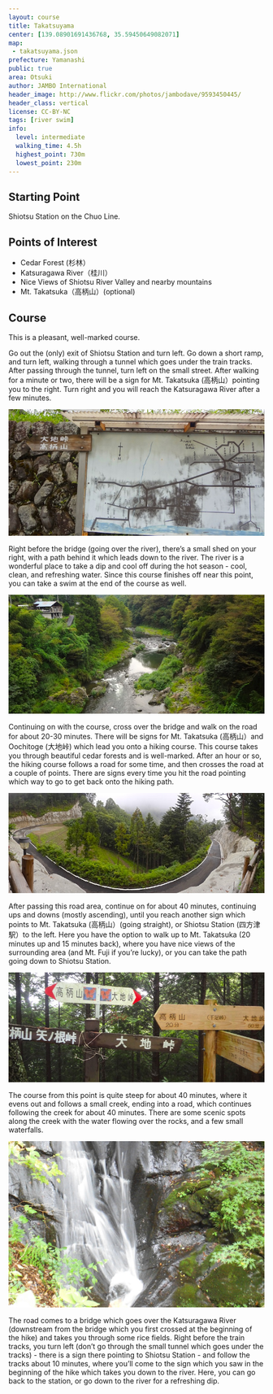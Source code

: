 ```yaml
---
layout: course
title: Takatsuyama
center: [139.08901691436768, 35.59450649082071]
map: 
 - takatsuyama.json
prefecture: Yamanashi
public: true
area: Otsuki
author: JAMBO International
header_image: http://www.flickr.com/photos/jambodave/9593450445/
header_class: vertical
license: CC-BY-NC
tags: [river swim]
info:
  level: intermediate
  walking_time: 4.5h
  highest_point: 730m
  lowest_point: 230m
---
```


## Starting Point ##

Shiotsu Station on the Chuo Line.

## Points of Interest ##

 - Cedar Forest (杉林）
 - Katsuragawa River（桂川）
 - Nice Views of Shiotsu River Valley and nearby mountains
 - Mt. Takatsuka（高柄山）(optional)

## Course ##

This is a pleasant, well-marked course.

Go out the (only) exit of Shiotsu Station and turn left.  Go down a short ramp, and turn left, walking through a tunnel which goes under the train tracks.  After passing through the tunnel, turn left on the small street.  After walking for a minute or two, there will be a sign for Mt. Takatsuka (高柄山）pointing you to the right.  Turn right and you will reach the Katsuragawa River after a few minutes.  

![Signs](DSC01766.JPG)

Right before the bridge (going over the river), there’s a small shed on your right, with a path behind it which leads down to the river.  The river is a wonderful place to take a dip and cool off during the hot season - cool, clean, and refreshing water.  Since this course finishes off near this point, you can take a swim at the end of the course as well.

![Katsuragawa river](DSC01760.JPG)

Continuing on with the course, cross over the bridge and walk on the road for about 20-30 minutes.  There will be signs for Mt. Takatsuka (高柄山）and Oochitoge (大地峠) which lead you onto a hiking course.  This course takes you through beautiful cedar forests and is well-marked.  After an hour or so, the hiking course follows a road for some time, and then crosses the road at a couple of points.  There are signs every time you hit the road pointing which way to go to get back onto the hiking path.  

![Road](DSC01802.JPG)

After passing this road area, continue on for about 40 minutes, continuing ups and downs (mostly ascending), until you reach another sign which points to Mt. Takatsuka (高柄山）(going straight), or Shiotsu Station (四方津駅）to the left.  Here you have the option to walk up to Mt. Takatsuka (20 minutes up and 15 minutes back), where you have nice views of the surrounding area (and Mt. Fuji if you’re lucky), or you can take the path going down to Shiotsu Station.  

![Optional Takatsuka](DSC01827.JPG)

The course from this point is quite steep for about 40 minutes, where it evens out and follows a small creek, ending into a road, which continues following the creek for about 40 minutes.  There are some scenic spots along the creek with the water flowing over the rocks, and a few small waterfalls.  

![Creek falling over rocks](9593460633_7572e02b90_k.jpg)

The road comes to a bridge which goes over the Katsuragawa River (downstream from the bridge which you first crossed at the beginning of the hike) and takes you through some rice fields.  Right before the train tracks, you turn left (don’t go through the small tunnel which goes under the tracks) - there is a sign there pointing to Shiotsu Station - and follow the tracks about 10 minutes, where you’ll come to the sign which you saw in the beginning of the hike which takes you down to the river.  Here, you can go back to the station, or go down to the river for a refreshing dip.


